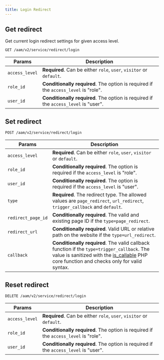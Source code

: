 ```yaml
---
title: Login Redirect
---
```


## Get redirect

Get current login redirect settings for given access level.

`GET /aam/v2/service/redirect/login`

| Params | Description |
| ------ | ----------- |
| `access_level` | **Required**. Can be either `role`, `user`, `visitor` or `default`. |
| `role_id` | **Conditionally required**. The option is required if the `access_level` is "role". |
| `user_id` | **Conditionally required**. The option is required if the `access_level` is "user". |

## Set redirect

`POST /aam/v2/service/redirect/login`

| Params | Description |
| ------ | ----------- |
| `access_level` | **Required**. Can be either `role`, `user`, `visitor` or `default`. |
| `role_id` | **Conditionally required**. The option is required if the `access_level` is "role". |
| `user_id` | **Conditionally required**. The option is required if the `access_level` is "user". |
| `type` | **Required**. The redirect type. The allowed values are `page_redirect`, `url_redirect`, `trigger_callback` and `default`. |
| `redirect_page_id` | **Conditionally required**. The valid and existing page ID if the `type=page_redirect`. |
| `redirect_url` | **Conditionally required**. Valid URL or relative path on the website if the `type=url_redirect`. |
| `callback` | **Conditionally required**. The valid callback function if the `type=trigger_callback`. The value is sanitized with the [is_callable](https://www.php.net/manual/en/function.is-callable) PHP core function and checks only for valid syntax. |

## Reset redirect

`DELETE /aam/v2/service/redirect/login`

| Params | Description |
| ------ | ----------- |
| `access_level` | **Required**. Can be either `role`, `user`, `visitor` or `default`. |
| `role_id` | **Conditionally required**. The option is required if the `access_level` is "role". |
| `user_id` | **Conditionally required**. The option is required if the `access_level` is "user". |